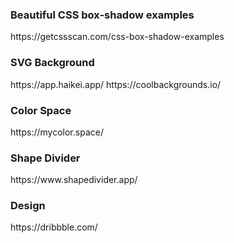 <h3>Beautiful CSS box-shadow examples</h3>
https://getcssscan.com/css-box-shadow-examples

<h3>SVG Background</h3>
https://app.haikei.app/
https://coolbackgrounds.io/

<h3>Color Space</h3>
https://mycolor.space/

<h3>Shape Divider</h3>
https://www.shapedivider.app/

<h3>Design</h3>
https://dribbble.com/

